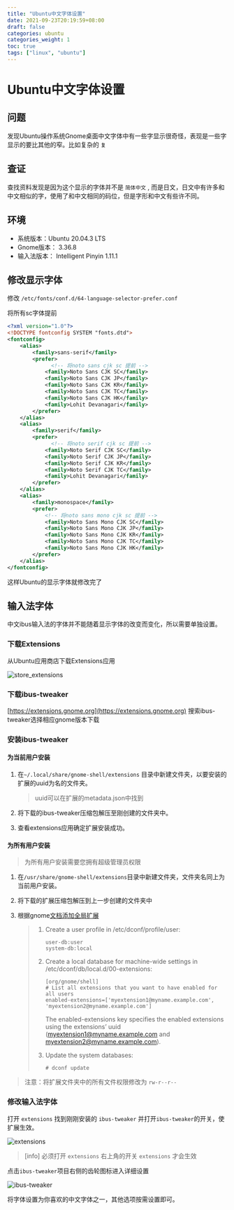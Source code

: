 ```yaml
---
title: "Ubuntu中文字体设置"
date: 2021-09-23T20:19:59+08:00
draft: false
categories: ubuntu
categories_weight: 1
toc: true
tags: ["linux", "ubuntu"]
---
```


# Ubuntu中文字体设置

## 问题

发现Ubuntu操作系统Gnome桌面中文字体中有一些字显示很奇怪，表现是一些字显示的要比其他的窄。比如复杂的 `复`

## 查证

查找资料发现是因为这个显示的字体并不是 `简体中文` , 而是日文，日文中有许多和中文相似的字，使用了和中文相同的码位，但是字形和中文有些许不同。

## 环境

* 系统版本：Ubuntu 20.04.3 LTS
* Gnome版本： 3.36.8
* 输入法版本： Intelligent Pinyin 1.11.1

## 修改显示字体

修改 `/etc/fonts/conf.d/64-language-selector-prefer.conf`

将所有sc字体提前

```xml
<?xml version="1.0"?>
<!DOCTYPE fontconfig SYSTEM "fonts.dtd">
<fontconfig>
    <alias>
        <family>sans-serif</family>
        <prefer>
              <!-- 将noto sans cjk sc 提前 -->
            <family>Noto Sans CJK SC</family>
            <family>Noto Sans CJK JP</family>
            <family>Noto Sans CJK KR</family>
            <family>Noto Sans CJK TC</family>
            <family>Noto Sans CJK HK</family>
            <family>Lohit Devanagari</family>
        </prefer>
    </alias>
    <alias>
        <family>serif</family>
        <prefer>
              <!-- 将noto serif cjk sc 提前 -->
            <family>Noto Serif CJK SC</family>
            <family>Noto Serif CJK JP</family>
            <family>Noto Serif CJK KR</family>
            <family>Noto Serif CJK TC</family>
            <family>Lohit Devanagari</family>
        </prefer>
    </alias>
    <alias>
        <family>monospace</family>
        <prefer>
            <!-- 将noto sans mono cjk sc 提前 -->
            <family>Noto Sans Mono CJK SC</family>
            <family>Noto Sans Mono CJK JP</family>
            <family>Noto Sans Mono CJK KR</family>
            <family>Noto Sans Mono CJK TC</family>
            <family>Noto Sans Mono CJK HK</family>
        </prefer>
    </alias>
</fontconfig>
```

这样Ubuntu的显示字体就修改完了

## 输入法字体

中文ibus输入法的字体并不能随着显示字体的改变而变化，所以需要单独设置。

### 下载Extensions

从Ubuntu应用商店下载Extensions应用

![store_extensions](store_extensions.png)

### 下载ibus-tweaker

[https://extensions.gnome.org](https://extensions.gnome.org) 搜索ibus-tweaker选择相应gnome版本下载

### 安装ibus-tweaker

#### 为当前用户安装

1. 在`~/.local/share/gnome-shell/extensions` 目录中新建文件夹，以要安装的扩展的uuid为名的文件夹。

   > uuid可以在扩展的metadata.json中找到

2. 将下载的ibus-tweaker压缩包解压至刚创建的文件夹中。

3. 查看extensions应用确定扩展安装成功。

#### 为所有用户安装

> 为所有用户安装需要您拥有超级管理员权限

1. 在`/usr/share/gnome-shell/extensions`目录中新建文件夹，文件夹名同上为当前用户安装。

2. 将下载的扩展压缩包解压到上一步创建的文件夹中

3. 根据gnome[文档添加全局扩展](https://help.gnome.org/admin/system-admin-guide/stable/extensions-enable.html.en)

   > 1. Create a user profile in /etc/dconf/profile/user:
   >
   >    ```text
   >    user-db:user
   >    system-db:local
   >    ```
   >
   > 2. Create a local database for machine-wide settings in /etc/dconf/db/local.d/00-extensions:
   >
   >    ```text
   >    [org/gnome/shell]
   >    # List all extensions that you want to have enabled for all users
   >    enabled-extensions=['myextension1@myname.example.com', 'myextension2@myname.example.com']
   >    ```
   >
   >    The enabled-extensions key specifies the enabled extensions using the extensions’ uuid (myextension1@myname.example.com and myextension2@myname.example.com).
   >
   > 3. Update the system databases:
   >
   >    ```shell
   >    # dconf update
   >    ```

> 注意：将扩展文件夹中的所有文件权限修改为 `rw-r--r--`

### 修改输入法字体

打开 `extensions` 找到刚刚安装的 `ibus-tweaker` 并打开`ibus-tweaker`的开关，使扩展生效。

![extensions](extensions.png)

> [info]
> 必须打开 `extensions` 右上角的开关 `extensions` 才会生效

点击`ibus-tweaker`项目右侧的齿轮图标进入详细设置

![ibus-tweaker](ibus-tweaker.png)

将字体设置为你喜欢的中文字体之一，其他选项按需设置即可。
